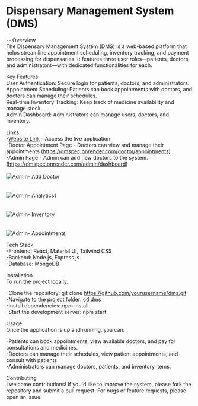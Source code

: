 # Dispensary Management System (DMS)
--
Overview <br>
The Dispensary Management System (DMS) is a web-based platform that helps streamline appointment scheduling, inventory tracking, and payment processing for dispensaries. It features three user roles—patients, doctors, and administrators—with dedicated functionalities for each.  <br>

Key Features: <br>
User Authentication: Secure login for patients, doctors, and administrators.<br>
Appointment Scheduling: Patients can book appointments with doctors, and doctors can manage their schedules.<br>
Real-time Inventory Tracking: Keep track of medicine availability and manage stock.<br>
Admin Dashboard: Administrators can manage users, doctors, and inventory.<br>

Links <br>
-[Website Link](https://dmspec.onrender.com/dms/) - Access the live application   <br>
-Doctor Appointment Page - Doctors can view and manage their appointments (https://dmspec.onrender.com/doctor/appointments)<br>
-Admin Page - Admin can add new doctors to the system. (https://dmspec.onrender.com/admin/dashboard)<br><br>
![Admin- Add Doctor](https://github.com/user-attachments/assets/083aea0b-f5f5-484d-8416-d21a007e785f)<br><br><br>
![Admin- Analytics1](https://github.com/user-attachments/assets/2f770163-39d6-47fc-8084-9003da7b6a5f)<br><br><br>
![Admin- Inventory](https://github.com/user-attachments/assets/11f89d7a-b1d7-43f2-9c55-25269f2f7e9d)<br><br><br>
![Admin- Appointments](https://github.com/user-attachments/assets/6ea434e1-8269-4480-84cc-706f234508eb)<br>

Tech Stack<br>
-Frontend: React, Material UI, Tailwind CSS<br>
-Backend: Node.js, Express.js<br>
-Database: MongoDB<br>

Installation<br>
To run the project locally:<br>

-Clone the repository: git clone https://github.com/yourusername/dms.git<br>
-Navigate to the project folder: cd dms<br>
-Install dependencies: npm install<br>
-Start the development server: npm start<br>

Usage<br>
Once the application is up and running, you can:<br>

-Patients can book appointments, view available doctors, and pay for consultations and medicines.<br>
-Doctors can manage their schedules, view patient appointments, and consult with patients.<br>
-Administrators can manage doctors, patients, and inventory items.<br>

Contributing<br>
I welcome contributions! If you'd like to improve the system, please fork the repository and submit a pull request. For bugs or feature requests, please open an issue.<br>
